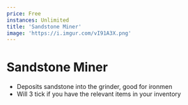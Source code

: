```yaml
---
price: Free
instances: Unlimited
title: 'Sandstone Miner'
image: 'https://i.imgur.com/vI91A3X.png'
---
```


# Sandstone Miner
- Deposits sandstone into the grinder, good for ironmen
- Will 3 tick if you have the relevant items in your inventory